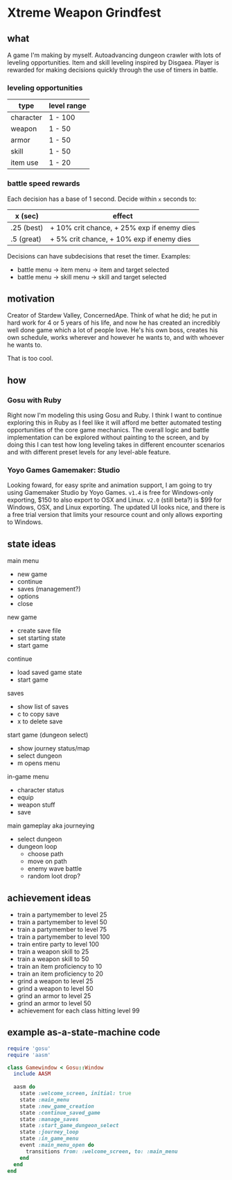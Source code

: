 # Xtreme Weapon Grindfest

## what
A game I'm making by myself. Autoadvancing dungeon crawler with lots of leveling opportunities.
Item and skill leveling inspired by Disgaea. Player is rewarded for making decisions quickly 
through the use of timers in battle. 

### leveling opportunities
type | level range
-----|------------
character | 1 - 100
weapon | 1 - 50
armor | 1 - 50
skill | 1 - 50
item use | 1 - 20

### battle speed rewards
Each decision has a base of 1 second. Decide within `x` seconds to:

x (sec) | effect
--------|-------
.25 (best)    | + 10% crit chance, + 25% exp if enemy dies
.5 (great)    | + 5% crit chance, + 10% exp if enemy dies

Decisions can have subdecisions that reset the timer. Examples: 
- battle menu -> item menu -> item and target selected
- battle menu -> skill menu -> skill and target selected

## motivation
Creator of Stardew Valley, ConcernedApe. Think of what he did; he put in hard work for 4 or 5 
years of his life, and now he has created an incredibly well done game which a lot of people love. He's his
own boss, creates his own schedule, works wherever and however he wants to, and with whoever he
wants to. 

That is too cool.

## how
### Gosu with Ruby
Right now I'm modeling this using Gosu and Ruby. I think I want to continue exploring this in 
Ruby as I feel like it will afford me better automated testing opportunities of the core game
mechanics. The overall logic and battle implementation can be explored without painting to the 
screen, and by doing this I can test how long leveling takes in different encounter scenarios
and with different preset levels for any level-able feature.

### Yoyo Games Gamemaker: Studio
Looking foward, for easy sprite and animation
support, I am going to try using Gamemaker Studio by Yoyo Games. `v1.4` is free for Windows-only
exporting, $150 to also export to OSX and Linux. `v2.0` (still beta?) is $99 for Windows, OSX, 
and Linux exporting. The updated UI looks nice, and there is a free trial version that limits
your resource count and only allows exporting to Windows.

## state ideas
main menu
- new game
- continue
- saves (management?)
- options
- close

new game
- create save file
- set starting state
- start game

continue
- load saved game state
- start game

saves
- show list of saves
- c to copy save
- x to delete save

start game (dungeon select)
- show journey status/map
- select dungeon
- m opens menu

in-game menu
- character status
- equip
- weapon stuff
- save

main gameplay aka journeying
- select dungeon
- dungeon loop
  - choose path
  - move on path
  - enemy wave battle
  - random loot drop?
  
## achievement ideas
- train a partymember to level 25
- train a partymember to level 50
- train a partymember to level 75
- train a partymember to level 100
- train entire party to level 100
- train a weapon skill to 25
- train a weapon skill to 50
- train an item proficiency to 10
- train an item proficiency to 20
- grind a weapon to level 25
- grind a weapon to level 50
- grind an armor to level 25
- grind an armor to level 50
- achievement for each class hitting level 99 
  
## example as-a-state-machine code
```ruby
require 'gosu'
require 'aasm'

class Gamewindow < Gosu::Window
  include AASM
  
  aasm do
    state :welcome_screen, initial: true
    state :main_menu
    state :new_game_creation
    state :continue_saved_game
    state :manage_saves
    state :start_game_dungeon_select
    state :journey_loop
    state :in_game_menu
    event :main_menu_open do
      transitions from: :welcome_screen, to: :main_menu
    end
  end
end
    
```

